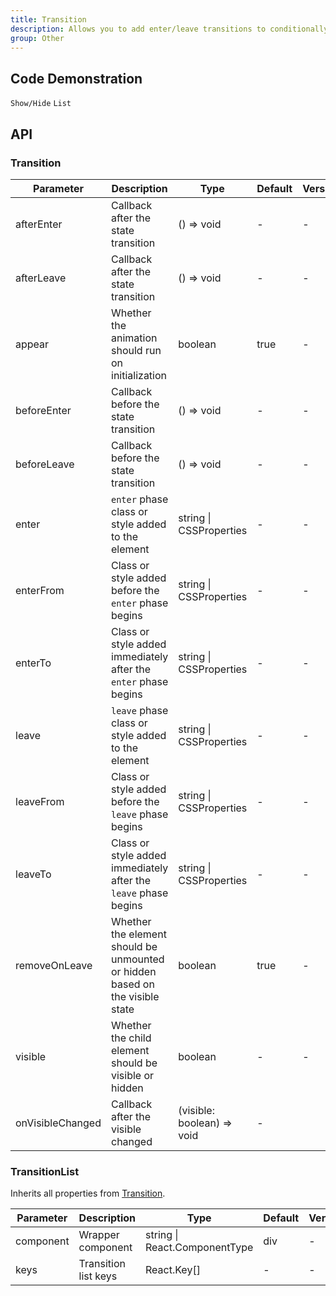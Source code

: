 ```yaml
---
title: Transition
description: Allows you to add enter/leave transitions to conditionally rendered elements using CSS classes to control the transition styles at different stages.
group: Other
---
```


## Code Demonstration

<!-- prettier-ignore -->
<code src="./demo/basic.tsx">Show/Hide</code>
<code src="./demo/list.tsx">List</code>

## API

### Transition

| Parameter | Description | Type | Default | Version |
| --- | --- | --- | --- | --- |
| afterEnter | Callback after the state transition | () => void | - | - |
| afterLeave | Callback after the state transition | () => void | - | - |
| appear | Whether the animation should run on initialization | boolean | true | - |
| beforeEnter | Callback before the state transition | () => void | - | - |
| beforeLeave | Callback before the state transition | () => void | - | - |
| enter | `enter` phase class or style added to the element | string \| CSSProperties | - | - |
| enterFrom | Class or style added before the `enter` phase begins | string \| CSSProperties | - | - |
| enterTo | Class or style added immediately after the `enter` phase begins | string \| CSSProperties | - | - |
| leave | `leave` phase class or style added to the element | string \| CSSProperties | - | - |
| leaveFrom | Class or style added before the `leave` phase begins | string \| CSSProperties | - | - |
| leaveTo | Class or style added immediately after the `leave` phase begins | string \| CSSProperties | - | - |
| removeOnLeave | Whether the element should be unmounted or hidden based on the visible state | boolean | true | - |
| visible | Whether the child element should be visible or hidden | boolean | - | - |
| onVisibleChanged | Callback after the visible changed | (visible: boolean) => void | - |  |

### TransitionList

Inherits all properties from [Transition](#Transition).

| Parameter | Description          | Type                          | Default | Version |
| --------- | -------------------- | ----------------------------- | ------- | ------- |
| component | Wrapper component    | string \| React.ComponentType | div     | -       |
| keys      | Transition list keys | React.Key\[]                  | -       | -       |

